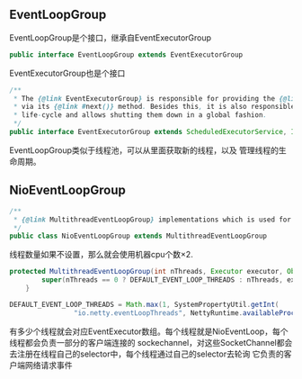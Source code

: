 ## EventLoopGroup
EventLoopGroup是个接口，继承自EventExecutorGroup
```java
public interface EventLoopGroup extends EventExecutorGroup
```
EventExecutorGroup也是个接口
```java
/**
 * The {@link EventExecutorGroup} is responsible for providing the {@link EventExecutor}'s to use
 * via its {@link #next()} method. Besides this, it is also responsible for handling their
 * life-cycle and allows shutting them down in a global fashion.
 */
public interface EventExecutorGroup extends ScheduledExecutorService, Iterable<EventExecutor>
```
EventLoopGroup类似于线程池，可以从里面获取新的线程，以及 管理线程的生命周期。


## NioEventLoopGroup
```java
/**
 * {@link MultithreadEventLoopGroup} implementations which is used for NIO {@link Selector} based {@link Channel}s.
 */
public class NioEventLoopGroup extends MultithreadEventLoopGroup
```
线程数量如果不设置，那么就会使用机器cpu个数×2.
```java
protected MultithreadEventLoopGroup(int nThreads, Executor executor, Object... args) {
        super(nThreads == 0 ? DEFAULT_EVENT_LOOP_THREADS : nThreads, executor, args);
    }
```
```java
DEFAULT_EVENT_LOOP_THREADS = Math.max(1, SystemPropertyUtil.getInt(
                "io.netty.eventLoopThreads", NettyRuntime.availableProcessors() * 2));
```
有多少个线程就会对应EventExecutor数组。每个线程就是NioEventLoop，每个线程都会负责一部分的客户端连接的
sockechannel，对这些SocketChannel都会去注册在线程自己的selector中，每个线程通过自己的selector去轮询
它负责的客户端网络请求事件

